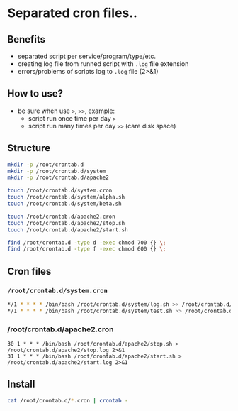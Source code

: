 # Separated cron files..

## Benefits
 * separated script per service/program/type/etc.
 * creating log file from runned script with `.log` file extension
 * errors/problems of scripts log to `.log` file (2>&1)
 
## How to use?
 * be sure when use `>`, `>>`, example:
   * script run once time per day `>` 
   * script run many times per day `>>` (care disk space)

## Structure 
```bash
mkdir -p /root/crontab.d
mkdir -p /root/crontab.d/system
mkdir -p /root/crontab.d/apache2

touch /root/crontab.d/system.cron
touch /root/crontab.d/system/alpha.sh
touch /root/crontab.d/system/beta.sh

touch /root/crontab.d/apache2.cron
touch /root/crontab.d/apache2/stop.sh
touch /root/crontab.d/apache2/start.sh

find /root/crontab.d -type d -exec chmod 700 {} \;
find /root/crontab.d -type f -exec chmod 600 {} \;
```

## Cron files

### `/root/crontab.d/system.cron`
```bash
*/1 * * * * /bin/bash /root/crontab.d/system/log.sh >> /root/crontab.d/system/log.log 2>&1
*/1 * * * * /bin/bash /root/crontab.d/system/test.sh >> /root/crontab.d/system/test.log 2>&1
```

### /root/crontab.d/apache2.cron
```
30 1 * * * /bin/bash /root/crontab.d/apache2/stop.sh > /root/crontab.d/apache2/stop.log 2>&1
31 1 * * * /bin/bash /root/crontab.d/apache2/start.sh > /root/crontab.d/apache2/start.log 2>&1
```

## Install 

```bash
cat /root/crontab.d/*.cron | crontab -
```
